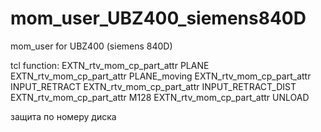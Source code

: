 # mom_user_UBZ400_siemens840D
 mom_user for UBZ400 (siemens 840D)
 
 tcl function: 
  EXTN_rtv_mom_cp_part_attr PLANE
  EXTN_rtv_mom_cp_part_attr PLANE_moving
  EXTN_rtv_mom_cp_part_attr INPUT_RETRACT
  EXTN_rtv_mom_cp_part_attr INPUT_RETRACT_DIST
  EXTN_rtv_mom_cp_part_attr M128
  EXTN_rtv_mom_cp_part_attr UNLOAD

 защита по номеру диска
 
